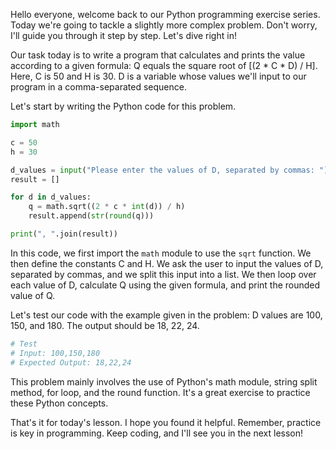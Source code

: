 Hello everyone, welcome back to our Python programming exercise series. Today we're going to tackle a slightly more complex problem. Don't worry, I'll guide you through it step by step. Let's dive right in!

Our task today is to write a program that calculates and prints the value according to a given formula: Q equals the square root of [(2 * C * D) / H]. Here, C is 50 and H is 30. D is a variable whose values we'll input to our program in a comma-separated sequence.

Let's start by writing the Python code for this problem.

```python
import math

c = 50
h = 30

d_values = input("Please enter the values of D, separated by commas: ").split(',')
result = []

for d in d_values:
    q = math.sqrt((2 * c * int(d)) / h)
    result.append(str(round(q)))

print(", ".join(result))
```

In this code, we first import the `math` module to use the `sqrt` function. We then define the constants C and H. We ask the user to input the values of D, separated by commas, and we split this input into a list. We then loop over each value of D, calculate Q using the given formula, and print the rounded value of Q.

Let's test our code with the example given in the problem: D values are 100, 150, and 180. The output should be 18, 22, 24.

```python
# Test
# Input: 100,150,180
# Expected Output: 18,22,24
```

This problem mainly involves the use of Python's math module, string split method, for loop, and the round function. It's a great exercise to practice these Python concepts.

That's it for today's lesson. I hope you found it helpful. Remember, practice is key in programming. Keep coding, and I'll see you in the next lesson!
